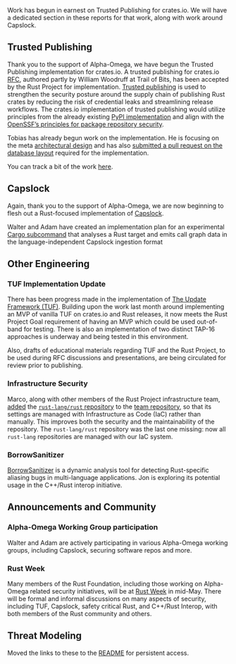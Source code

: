 Work has begun in earnest on Trusted Publishing for crates.io. We will have a dedicated section in these reports for that work, along with work around Capslock.

## Trusted Publishing

Thank you to the support of Alpha-Omega, we have begun the Trusted Publishing implementation for crates.io. A trusted publishing for crates.io [RFC](https://github.com/rust-lang/rfcs/pull/3691), authored partly by William Woodruff at Trail of Bits, has been accepted by the Rust Project for implementation. [Trusted publishing](https://blog.trailofbits.com/2023/05/23/trusted-publishing-a-new-benchmark-for-packaging-security/) is used to strengthen the security posture around the supply chain of publishing Rust crates by reducing the risk of credential leaks and streamlining release workflows. The crates.io implementation of trusted publishing would utilize principles from the already existing [PyPI implementation](https://blog.pypi.org/posts/2023-04-20-introducing-trusted-publishers/) and align with the [OpenSSF’s principles for package repository security](https://repos.openssf.org/principles-for-package-repository-security#authorization).

Tobias has already begun work on the implementation. He is focusing on the meta [architectural design](https://github.com/rust-lang/crates.io/pull/11056) and has also [submitted a pull request on the database layout](https://github.com/rust-lang/crates.io/pull/11062) required for the implementation.

You can track a bit of the work [here](https://github.com/rust-lang/crates.io/issues/10247).

## Capslock

Again, thank you to the support of Alpha-Omega, we are now beginning to flesh out a Rust-focused implementation of [Capslock](https://github.com/google/capslock).

Walter and Adam have created an implementation plan for an experimental [Cargo subcommand](https://doc.rust-lang.org/cargo/reference/external-tools.html#custom-subcommands) that analyses a Rust target and emits call graph data in the language-independent Capslock ingestion format

## Other Engineering

### TUF Implementation Update

There has been progress made in the implementation of [The Update Framework (TUF)](https://theupdateframework.org). Building upon the work last month around implementing an MVP of vanilla TUF on crates.io and Rust releases, it now meets the Rust Project Goal requirement of having an MVP which could be used out-of-band for testing. There is also an implementation of two distinct TAP-16 approaches is underway and being tested in this environment.

Also, drafts of educational materials regarding TUF and the Rust Project, to be used during RFC discussions and presentations, are being circulated for review prior to publishing.

### Infrastructure Security

Marco, along with other members of the Rust Project infrastructure team, [added](https://github.com/rust-lang/team/pull/1463) the [`rust-lang/rust` repository](https://github.com/rust-lang/rust) to the [team repository](https://github.com/rust-lang/team), so that its settings are managed with Infrastructure as Code (IaC) rather than manually. This improves both the security and the maintainability of the repository. The `rust-lang/rust` repository was the last one missing: now all `rust-lang` repositories are managed with our IaC system.

### BorrowSanitizer

[BorrowSanitizer](https://borrowsanitizer.com/) is a dynamic analysis tool for detecting Rust-specific aliasing bugs in multi-language applications. Jon is exploring its potential usage in the C++/Rust interop initiative.

## Announcements and Community

### Alpha-Omega Working Group participation

Walter and Adam are actively participating in various Alpha-Omega working groups, including Capslock, securing software repos and more.

### Rust Week

Many members of the Rust Foundation, including those working on Alpha-Omega related security initiatives, will be at [Rust Week](https://rustweek.org/) in mid-May. There will be formal and informal discussions on many aspects of security, including TUF, Capslock, safety critical Rust, and C++/Rust Interop, with both members of the Rust community and others.

## Threat Modeling

Moved the links to these to the [README](./README.md) for persistent access.